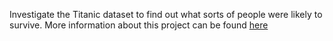 Investigate the Titanic dataset to find out what sorts of people were likely to survive. More information about this project can be found [here](https://www.kaggle.com/c/titanic)
